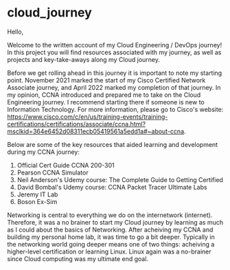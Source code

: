 # cloud_journey
Hello,   

Welcome to the written account of my Cloud Engineering / DevOps journey!  In this project you will find resources associated with my journey, as well as projects and key-take-aways along my Cloud journey.

Before we get rolling ahead in this journey it is important to note my starting point. November 2021 marked the start of my Cisco Certified Network Associate journey, and April 2022 marked my completion of that journey.  In my opinion, CCNA introduced and prepared me to take on the Cloud Engineering journey.  I recommend starting there if someone is new to Information Technology.  For more information, please go to Cisco's website: https://www.cisco.com/c/en/us/training-events/training-certifications/certifications/associate/ccna.html?msclkid=364e6452d08311ecb05419561a5edd1a#~about-ccna.  

Below are some of the key resources that aided learning and development during my CCNA journey:
1) Official Cert Guide CCNA 200-301
2) Pearson CCNA Simulator
3) Neil Anderson's Udemy course: The Complete Guide to Getting Certified
4) David Bombal's Udemy course: CCNA Packet Tracer Ultimate Labs
5) Jeremy IT Lab
6) Boson Ex-Sim

Networking is central to everything we do on the internetwork (internet).  Therefore, it was a no brainer to start my Cloud journey by learning as much as I could about the basics of Networking.  After acheiving my CCNA and building my personal home lab, it was time to go a bit deeper.  Typically in the networking world going deeper means one of two things: acheiving a higher-level certification or learning Linux.  Linux again was a no-brainer since Cloud computing was my ultimate end goal.  
